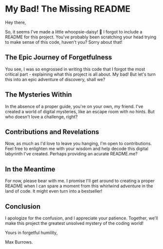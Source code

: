 # My Bad! The Missing README

Hey there,

So, it seems I've made a little whoopsie-daisy! 🙈 I forgot to include a README for this project. You've probably been scratching your head trying to make sense of this code, haven't you? Sorry about that!

## The Epic Journey of Forgetfulness

You see, I was so engrossed in writing this code that I forgot the most critical part - explaining what this project is all about. My bad! But let's turn this into an epic adventure of discovery, shall we?

## The Mysteries Within

In the absence of a proper guide, you're on your own, my friend. I've created a world of digital mysteries, like an escape room with no hints. But who doesn't love a challenge, right?

## Contributions and Revelations

Now, as much as I'd love to leave you hanging, I'm open to contributions. Feel free to enlighten me with your wisdom and help decode this digital labyrinth I've created. Perhaps providing an acurate README.me?

## In the Meantime

For now, please bear with me. I promise I'll get around to creating a proper README when I can spare a moment from this whirlwind adventure in the land of code. It might even turn into a bestseller!

## Conclusion

I apologize for the confusion, and I appreciate your patience. Together, we'll make this project the greatest unsolved mystery of the coding world!

Yours in forgetful humility,

Max Burrows.
